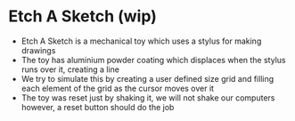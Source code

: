 # Etch A Sketch (wip)
<ul>
  <li>Etch A Sketch is a mechanical toy which uses a stylus for making drawings </li>
  <li>The toy has aluminium powder coating which displaces when the stylus runs over it, creating a line</li>
  <li>We try to simulate this by creating a user defined size grid and filling each element of the grid as the cursor moves over it</li>
  <li>The toy was reset just by shaking it, we will not shake our computers however, a reset button should do the job</li>
</ul>
